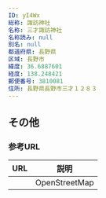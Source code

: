 ```yaml
---
ID: yI4Wx
総称: 諏訪神社
名称: 三才諏訪神社
名称読み: null
別名: null
都道府県: 長野県
区域: 長野市
緯度: 36.6887601
経度: 138.248421
郵便番号: 3810081
住所: 長野県長野市三才１２８３
---
```


## その他

### 参考URL

| URL | 説明          |
| --- | ------------- |
|     | OpenStreetMap |
